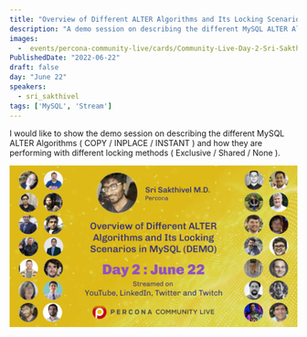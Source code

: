 ```yaml
---
title: "Overview of Different ALTER Algorithms and Its Locking Scenarios in MySQL (DEMO)"
description: "A demo session on describing the different MySQL ALTER Algorithms"
images:
  -  events/percona-community-live/cards/Community-Live-Day-2-Sri-Sakthivel.jpg
PublishedDate: "2022-06-22"
draft: false
day: "June 22"
speakers:
  - sri_sakthivel
tags: ['MySQL', 'Stream']
---
```


I would like to show the demo session on describing the different MySQL ALTER Algorithms ( COPY / INPLACE / INSTANT ) and how they are performing with different locking methods ( Exclusive / Shared / None ).

![Overview of Different ALTER Algorithms and Its Locking Scenarios in MySQL DEMO](events/percona-community-live/cards/Community-Live-Day-2-Sri-Sakthivel.jpg)